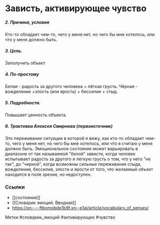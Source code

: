 #  Зависть, активирующее чувство

##### 2. Причина, условия
Кто-то обладает чем-то, чего у меня нет, но чего бы мне хотелось, или что у меня должно быть.

##### 3. Цель.
Заполучить объект

##### 4. По-простому
Белая - радость за другого человека + лёгкая грусть.
Чёрная - вожделение +злость (или ярость) + бессилие + стыд.

##### 5. Подробности.
Повышает ценность объекта.

##### 6. Трактовка Алексея Смирнова (первоисточник)
Это переживание ситуации в которой я вижу, как кто-то обладает чем-то, чего у меня нет, но чего бы мне хотелось, или что я считаю у меня должно быть. Эмоциональное состояние может варьировать в диапазоне от так называемой "белой" зависти, когда человек испытывает радость за другого и легкую грусть о том, что у него "не так", до "черной", когда возможны сильные переживания стыда, вожделения, бессилия, злости и ярости от того, что желаемый объект находится в поле зрения, но недоступен.


### Ссылки
- [[состояние]]
- [[Словарик эмоций. Вводная]]
- https://xn----ftbomobdq1b9f.xn--p1ai/article/vocabulary_of_senses/

Метки #словарик_эмоций #активирующее #чувство 


